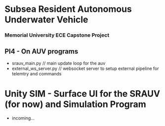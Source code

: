 # Subsea Resident Autonomous Underwater Vehicle
### Memorial University ECE Capstone Project
## PI4 - On AUV programs
- srauv_main.py // main update loop for the auv
- external_ws_server.py // websocket server to setup external pipeline for telemtry and commands






# Unity SIM - Surface UI for the SRAUV (for now) and Simulation Program
- incoming...
